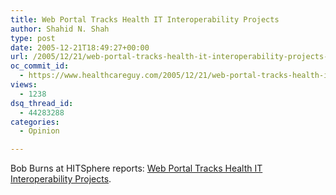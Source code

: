 ```yaml
---
title: Web Portal Tracks Health IT Interoperability Projects
author: Shahid N. Shah
type: post
date: 2005-12-21T18:49:27+00:00
url: /2005/12/21/web-portal-tracks-health-it-interoperability-projects-hitsphere-health-it-and-informatics-community/
oc_commit_id:
  - https://www.healthcareguy.com/2005/12/21/web-portal-tracks-health-it-interoperability-projects-hitsphere-health-it-and-informatics-community/1478768966
views:
  - 1238
dsq_thread_id:
  - 44283288
categories:
  - Opinion

---
```

Bob Burns at HITSphere reports: [Web Portal Tracks Health IT Interoperability Projects][1].

 [1]: http://www.hitsphere.com/community/?q=node/10